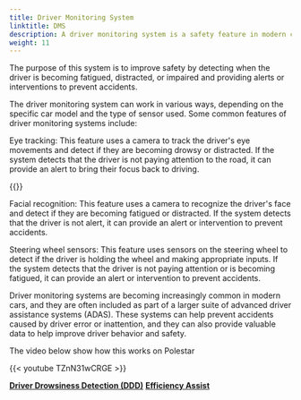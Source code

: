 ```yaml
---
title: Driver Monitoring System
linktitle: DMS
description: A driver monitoring system is a safety feature in modern cars that uses sensors and cameras to monitor the driver's behavior and attention while driving. 
weight: 11
---
```

<!-- markdownlint-disable MD033 -->

The purpose of this system is to improve safety by detecting when the driver is becoming fatigued, distracted, or impaired and providing alerts or interventions to prevent accidents.

The driver monitoring system can work in various ways, depending on the specific car model and the type of sensor used. Some common features of driver monitoring systems include:

Eye tracking: This feature uses a camera to track the driver's eye movements and detect if they are becoming drowsy or distracted. If the system detects that the driver is not paying attention to the road, it can provide an alert to bring their focus back to driving.

{{<evkxdisplayaddarticle />}}

Facial recognition: This feature uses a camera to recognize the driver's face and detect if they are becoming fatigued or distracted. If the system detects that the driver is not alert, it can provide an alert or intervention to prevent accidents.

Steering wheel sensors: This feature uses sensors on the steering wheel to detect if the driver is holding the wheel and making appropriate inputs. If the system detects that the driver is not paying attention or is becoming fatigued, it can provide an alert or intervention to prevent accidents.

Driver monitoring systems are becoming increasingly common in modern cars, and they are often included as part of a larger suite of advanced driver assistance systems (ADAS). These systems can help prevent accidents caused by driver error or inattention, and they can also provide valuable data to help improve driver behavior and safety.

The video below show how this works on Polestar

{{< youtube TZnN31wCRGE >}}

<div class="mt-3 mb-3">
    <a href="../driverdrowsinessdetection/" class="text-decoration-none text-black"><strong><i class="bi-arrow-left"></i> Driver Drowsiness Detection (DDD)</strong></a>
    <a href="../efficencyassist/" class="text-decoration-none text-black float-end"><strong>Efficiency Assist <i class="bi-arrow-right"></i></strong></a>
</div>